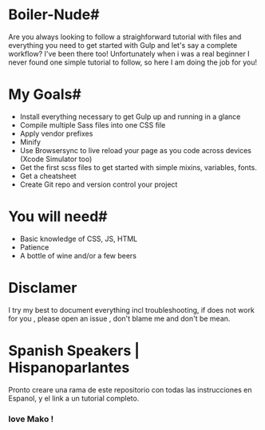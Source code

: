 # Boiler-Nude#

Are you always looking to follow a straighforward tutorial with files and everything you need to get started with Gulp and let's say a complete workflow? I've been there too! Unfortunately when i was a real beginner I never found one simple tutorial to follow, so here I am doing the job for you!

# My Goals#

* Install everything necessary to get Gulp up and running in a glance
* Compile multiple Sass files into one CSS file  
* Apply vendor prefixes 
* Minify
* Use Browsersync to live reload your page as you code across devices (Xcode Simulator too)
* Get the first scss files to get started with simple mixins, variables, fonts.
* Get a cheatsheet 
* Create Git repo and version control your project

# You will need#

* Basic knowledge of CSS, JS, HTML
* Patience 
* A bottle of wine and/or a few beers 


# Disclamer #

I try my best to document everything incl troubleshooting, if does not work for you , please open an issue , don't blame me and don't be mean. 

# Spanish Speakers | Hispanoparlantes #
Pronto creare una rama de este repositorio con todas las instrucciones en Espanol, y el link a un tutorial completo. 

### love Mako ! ###





